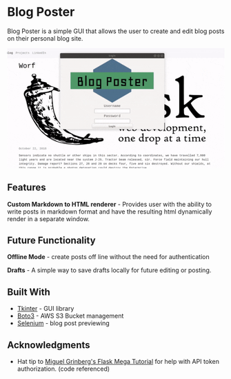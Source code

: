 # Blog Poster

Blog Poster is a simple GUI that allows the user to create and edit blog posts on their personal blog site.

![alt text](https://raw.githubusercontent.com/astepe/blog_poster/master/blogposterdemo.gif)

## Features

**Custom Markdown to HTML renderer** - Provides user with the ability to write posts in markdown format and have the resulting html dynamically render in a separate window.

## Future Functionality

**Offline Mode** - create posts off line without the need for authentication

**Drafts** - A simple way to save drafts locally for future editing or posting.

## Built With

* [Tkinter](https://tkdocs.com/) - GUI library
* [Boto3](https://boto3.amazonaws.com/v1/documentation/api/latest/index.html) - AWS S3 Bucket management
* [Selenium](https://www.seleniumhq.org/) - blog post previewing

## Acknowledgments

* Hat tip to [Miguel Grinberg's Flask Mega Tutorial](https://blog.miguelgrinberg.com/post/the-flask-mega-tutorial-part-xxiii-application-programming-interfaces-apis) for help with API token authorization. (code referenced)

